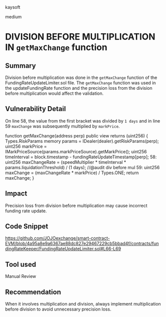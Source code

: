 kaysoft

medium

# DIVISION BEFORE MULTIPLICATION IN `getMaxChange` function

## Summary
Division before multiplication was done in the `getMaxChange` function of  the FundingRateUpdateLimiter.sol file. The `getMaxChange` function was used in the updateFundingRate function and the precision loss from the division before multiplication would affect the validation.

## Vulnerability Detail
On line 58, the value from the first bracket was divided by `1 days` and in line 59 `maxChange` was subsequently multiplied by `markPrice`. 

function getMaxChange(address perp) public view returns (uint256) {
        Types.RiskParams memory params = IDealer(dealer).getRiskParams(perp);
        uint256 markPrice = IMarkPriceSource(params.markPriceSource).getMarkPrice();
        uint256 timeInterval = block.timestamp - fundingRateUpdateTimestamp[perp];
58:        uint256 maxChangeRate = (speedMultiplier * timeInterval * params.liquidationThreshold) / (1 days); //@audit div before mul
59:        uint256 maxChange = (maxChangeRate * markPrice) / Types.ONE;
        return maxChange;
    }
    
## Impact
Precision loss from division before multiplication may cause incorrect funding rate update.
## Code Snippet
https://github.com/JOJOexchange/smart-contract-EVM/blob/4a95a8e9a6367ae88dc827e29467229cb5bbad4f/contracts/fundingRateKeeper/FundingRateUpdateLimiter.sol#L66-L69

## Tool used
Manual Review

## Recommendation
When it involves multiplication and division, always implement multiplication before division to avoid unnecessary precision loss.